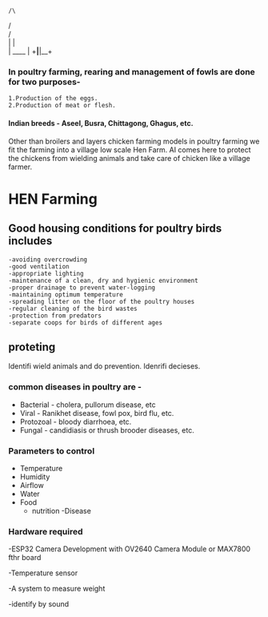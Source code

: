     /\
  /    \
/        \
|        | \
|  ____  |
+__|__|__+


### In poultry farming, rearing and management of fowls are done for two purposes-

    1.Production of the eggs.
    2.Production of meat or flesh.

#### Indian breeds - Aseel, Busra, Chittagong, Ghagus, etc.

Other than broilers and layers chicken farming models in poultry farming we fit the farming into a village low scale Hen Farm.
AI comes here to protect the chickens from wielding animals and take care of chicken like a village farmer.

# HEN Farming



## Good housing conditions for poultry birds includes 
    -avoiding overcrowding
    -good ventilation 
    -appropriate lighting
    -maintenance of a clean, dry and hygienic environment
    -proper drainage to prevent water-logging
    -maintaining optimum temperature
    -spreading litter on the floor of the poultry houses
    -regular cleaning of the bird wastes
    -protection from predators
    -separate coops for birds of different ages


## proteting 
Identifi wield animals and do prevention.
Idenrifi decieses.

### common diseases in poultry are -

   - Bacterial - cholera, pullorum disease, etc
   - Viral - Ranikhet disease, fowl pox, bird flu, etc.
   - Protozoal - bloody diarrhoea, etc.
   - Fungal - candidiasis or thrush brooder diseases, etc.


### Parameters to control
- Temperature
- Humidity
- Airflow
- Water
- Food
  - nutrition
-Disease



### Hardware required

-ESP32 Camera Development with OV2640 Camera Module  or MAX7800 fthr board

-Temperature sensor

-A system to measure weight

-identify by sound
